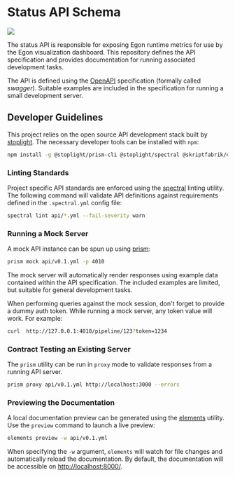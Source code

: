 # Status API Schema

[![](https://app.codacy.com/project/badge/Grade/14c1aa3bed5a43a1b92e02679db13337)](https://app.codacy.com/gh/Egon-Framework/status-api-schema/dashboard)

The status API is responsible for exposing Egon runtime metrics for use by the Egon visualization dashboard.
This repository defines the API specification and provides documentation for running associated development tasks.

The API is defined using the [OpenAPI](https://www.openapis.org/) specification (formally called _swagger_).
Suitable examples are included in the specification for running a small development server.

## Developer Guidelines

This project relies on the open source API development stack built by [stoplight](https://stoplight.io/).
The necessary developer tools can be installed with `npm`:

```bash
npm install -g @stoplight/prism-cli @stoplight/spectral @skriptfabrik/elements-cli
```

### Linting Standards

Project specific API standards are enforced using the [spectral](https://docs.stoplight.io/docs/spectral/) linting utility.
The following command will validate API definitions against requirements defined in the `.spectral.yml` config file:

```bash
spectral lint api/*.yml --fail-severity warn
```

### Running a Mock Server

A mock API instance can be spun up using [prism](https://docs.stoplight.io/docs/prism/):

```bash
prism mock api/v0.1.yml -p 4010
```

The mock server will automatically render responses using example data contained within the API specification.
The included examples are limited, but suitable for general development tasks.

When performing queries against the mock session, don't forget to provide a dummy auth token.
While running a mock server, any token value will work. For example:

```bash
curl  http://127.0.0.1:4010/pipeline/123?token=1234
```

### Contract Testing an Existing Server

The `prism` utility can be run in `proxy` mode to validate responses from a running API server.

```bash
prism proxy api/v0.1.yml http://localhost:3000 --errors
```

### Previewing the Documentation

A local documentation preview can be generated using the [elements](https://stoplight.io/open-source/elements) utility.
Use the `preview` command to launch a live preview:

```bash
elements preview -w api/v0.1.yml
```

When specifying the `-w` argument, `elements` will watch for file changes and automatically reload the documentation.
By default, the documentation will be accessible on [http://localhost:8000/](http://localhost:8000/).
